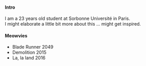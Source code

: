 
#### Intro
I am a 23 years old student at Sorbonne Université in Paris.
<br> I might elaborate a little bit more about this ... might get inspired.

#### Meowvies
- Blade Runner 2049
- Demolition 2015
- La, la land 2016